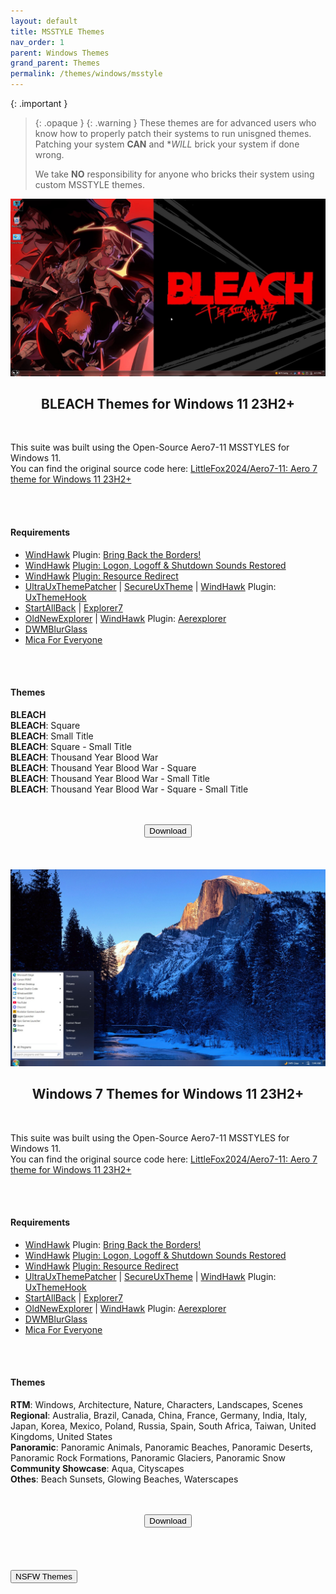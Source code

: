 ```yaml
---
layout: default
title: MSSTYLE Themes
nav_order: 1
parent: Windows Themes
grand_parent: Themes
permalink: /themes/windows/msstyle
---
```

<!-- 
{: .note }
> {: .opaque }
> 
>
> 
-->

{: .important }
> {: .opaque }
> {: .warning }
> These themes are for advanced users who know how to properly patch their systems to run unisgned themes. 
> Patching your system **CAN** and **WILL* brick your system if done wrong.
>
> We take **NO** responsibility for anyone who bricks their system using custom MSSTYLE themes.

<div class="w3-card">
    <div class="responsive">
        <img src="../../assets/images/themes/sfw/msstyle/BLEACH-TYBW.jpg" />
    </div>
    <div class="w3-container">
        <h2 class="text-small" style="text-align:center">BLEACH Themes for Windows 11 23H2+</h2>
        <br />
        <p>This suite was built using the Open-Source Aero7-11 MSSTYLES for Windows 11.<br />You can find the original source code here: <a href="https://github.com/LittleFox2024/Aero7-11" target="_blank">LittleFox2024/Aero7-11: Aero 7 theme for Windows 11 23H2+</a></p>
        <br /><br />
        <h4>Requirements</h4>
        <ul>
            <li><a href="https://windhawk.net/" targe="_blank">WindHawk</a> Plugin: <a href="https://windhawk.net/mods/w11-dwm-fix" target="_blank">Bring Back the Borders!</a></li>
            <li><a href="https://windhawk.net/" targe="_blank">WindHawk</a> <a href="https://windhawk.net/mods/logon-logoff-shutdown-sounds" target="_blank">Plugin: Logon, Logoff & Shutdown Sounds Restored</a></li>
            <li><a href="https://windhawk.net/" targe="_blank">WindHawk</a> <a href="https://windhawk.net/mods/icon-resource-redirect" target="_blank">Plugin: Resource Redirect</a></li>
            <li><a href="https://mhoefs.eu/software_uxtheme.php" target="_blank">UltraUxThemePatcher</a> | <a href="https://github.com/namazso/SecureUxTheme" target="_blank">SecureUxTheme</a> | <a href="https://windhawk.net/" targe="_blank">WindHawk</a> Plugin: <a href="https://windhawk.net/mods/uxtheme-hook" target="_blank">UxThemeHook</a></li>
            <li><a href="https://www.startallback.com/" target="_blank">StartAllBack</a> | <a href="https://winclassic.net/thread/2588/explorer7-windows-explorer-10-11" target="_blank">Explorer7</a></li>
            <li><a href="https://msfn.org/board/topic/170375-oldnewexplorer-119/" target="_blank">OldNewExplorer</a> | <a href="https://windhawk.net/" targe="_blank">WindHawk</a> Plugin: <a href="https://windhawk.net/mods/aerexplorer" target="_blank">Aerexplorer</a></li>
            <li><a href="https://github.com/Maplespe/DWMBlurGlass" target="_blank">DWMBlurGlass</a></li>
            <li><a href="https://github.com/MicaForEveryone/MicaForEveryone" target="_blank">Mica For Everyone</a></li>
        </ul>
        <br /><br />
        <h4>Themes</h4>
        <p><b>BLEACH</b><br />
        <b>BLEACH</b>: Square<br />
        <b>BLEACH</b>: Small Title<br />
        <b>BLEACH</b>: Square - Small Title<br />
        <b>BLEACH</b>: Thousand Year Blood War<br />
        <b>BLEACH</b>: Thousand Year Blood War - Square<br />
        <b>BLEACH</b>: Thousand Year Blood War - Small Title<br />
        <b>BLEACH</b>: Thousand Year Blood War - Square - Small Title</p><br />
    </div>
    <br />
    <span class="fs-3">
        <div align="center" class="text-small">
            <a href="https://github.com/The-Back-Room/BLEACH-Themes-for-Windows-11/archive/refs/heads/main.zip" target="_blank">
            <button type="button" name="button" class="btn">Download</button></a> 
        </div>
    </span>
    <br />
</div>
<br /><br />
<div class="w3-card">
    <div class="responsive">
        <img src="../../assets/images/themes/sfw/msstyle/WINDOWS-7.jpg" />
    </div>
    <div class="w3-container">
        <h2 class="text-small" style="text-align:center">Windows 7 Themes for Windows 11 23H2+</h2>
        <br />
        <p>This suite was built using the Open-Source Aero7-11 MSSTYLES for Windows 11.<br />You can find the original source code here: <a href="https://github.com/LittleFox2024/Aero7-11" target="_blank">LittleFox2024/Aero7-11: Aero 7 theme for Windows 11 23H2+</a></p>
        <br /><br />
        <h4>Requirements</h4>
        <ul>
            <li><a href="https://windhawk.net/" targe="_blank">WindHawk</a> Plugin: <a href="https://windhawk.net/mods/w11-dwm-fix" target="_blank">Bring Back the Borders!</a></li>
            <li><a href="https://windhawk.net/" targe="_blank">WindHawk</a> <a href="https://windhawk.net/mods/logon-logoff-shutdown-sounds" target="_blank">Plugin: Logon, Logoff & Shutdown Sounds Restored</a></li>
            <li><a href="https://windhawk.net/" targe="_blank">WindHawk</a> <a href="https://windhawk.net/mods/icon-resource-redirect" target="_blank">Plugin: Resource Redirect</a></li>
            <li><a href="https://mhoefs.eu/software_uxtheme.php" target="_blank">UltraUxThemePatcher</a> | <a href="https://github.com/namazso/SecureUxTheme" target="_blank">SecureUxTheme</a> | <a href="https://windhawk.net/" targe="_blank">WindHawk</a> Plugin: <a href="https://windhawk.net/mods/uxtheme-hook" target="_blank">UxThemeHook</a></li>
            <li><a href="https://www.startallback.com/" target="_blank">StartAllBack</a> | <a href="https://winclassic.net/thread/2588/explorer7-windows-explorer-10-11" target="_blank">Explorer7</a></li>
            <li><a href="https://msfn.org/board/topic/170375-oldnewexplorer-119/" target="_blank">OldNewExplorer</a> | <a href="https://windhawk.net/" targe="_blank">WindHawk</a> Plugin: <a href="https://windhawk.net/mods/aerexplorer" target="_blank">Aerexplorer</a></li>
            <li><a href="https://github.com/Maplespe/DWMBlurGlass" target="_blank">DWMBlurGlass</a></li>
            <li><a href="https://github.com/MicaForEveryone/MicaForEveryone" target="_blank">Mica For Everyone</a></li>
        </ul>
        <br /><br />
        <h4>Themes</h4>
        <p><b>RTM</b>: Windows, Architecture, Nature, Characters, Landscapes, Scenes<br />
        <b>Regional</b>: Australia, Brazil, Canada, China, France, Germany, India, Italy, Japan, Korea, Mexico, Poland, Russia, Spain, South Africa, Taiwan, United Kingdoms, United States<br />
        <b>Panoramic</b>: Panoramic Animals, Panoramic Beaches, Panoramic Deserts, Panoramic Rock Formations, Panoramic Glaciers, Panoramic Snow<br />
        <b>Community Showcase</b>: Aqua, Cityscapes<br />
        <b>Othes</b>: Beach Sunsets, Glowing Beaches, Waterscapes</p><br />
    <br />
    <span class="fs-3">
        <div align="center" class="text-small">
            <a href="https://github.com/The-Back-Room/Windows-7-Themes-for-Windows-11/archive/refs/heads/main.zip" target="_blank">
            <button type="button" name="button" class="btn">Download</button></a> 
        </div>
    </span>
    <br />
</div>
<br /><br />
<!-- ////////////////////////////////////////////////////////////////////////////////////////////////////////////////////// -->
<br />
<a href="/themes/windows/msstyle/nsfw">
<button type="button" name="button" class="btn">NSFW Themes</button></a> 
<br />
<!-- ////////////////////////////////////////////////////////////////////////////////////////////////////////////////////// -->